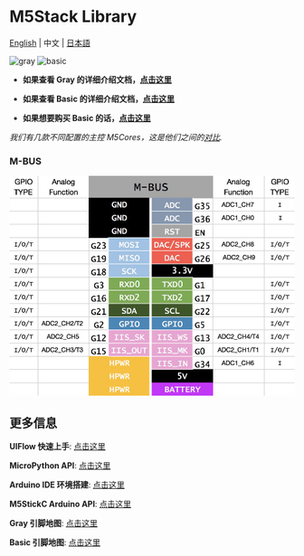 ﻿# M5Stack Library

[English](../README.md) | 中文 | [日本語](getting_started_ja.md)

<img src="https://static-cdn.m5stack.com/resource/docs/static/assets/img/product_pics/core/gray/gray_01.webp" alt="gray" width="350" height="350">

<img src="https://static-cdn.m5stack.com/resource/docs/static/assets/img/product_pics/core/basic/basic_01.webp" alt="basic" width="350" height="350">

* **如果查看 Gray 的详细介绍文档，[点击这里](https://docs.m5stack.com/#/zh_CN/core/gray)**

* **如果查看 Basic 的详细介绍文档，[点击这里](https://docs.m5stack.com/#/zh_CN/core/basic)**

* **如果想要购买 Basic 的话，[点击这里](https://item.taobao.com/item.htm?spm=a1z10.5-c-s.w4002-22404213529.11.6b2349d8feN5U0&id=610634829528)**

*我们有几款不同配置的主控 M5Cores，这是他们之间的[对比](https://docs.m5stack.com/zh_CN/products_selector).*


### M-BUS
![image](../docs/M-BUS.jpg)


## 更多信息

**UIFlow 快速上手**: [点击这里](https://docs.m5stack.com/zh_CN/quick_start/m5core/uiflow)

**MicroPython API**: [点击这里](https://docs.m5stack.com/zh_CN/mpy/display/m5stack_lvgl)

**Arduino IDE 环境搭建**: [点击这里](https://docs.m5stack.com/zh_CN/quick_start/m5core/arduino)

**M5StickC Arduino API**: [点击这里](https://docs.m5stack.com/zh_CN/api/system)

**Gray 引脚地图**: [点击这里](https://docs.m5stack.com/zh_CN/core/gray)

**Basic 引脚地图**: [点击这里](https://docs.m5stack.com/zh_CN/core/basic)
